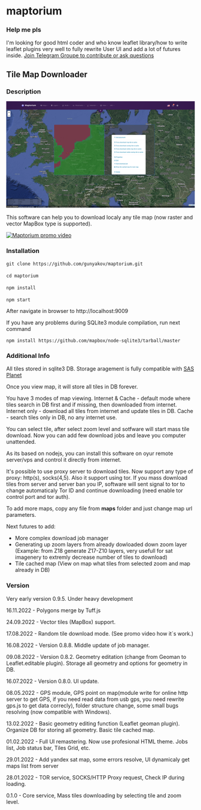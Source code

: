 # maptorium

### Help me pls

I'm looking for good html coder and who know leaflet library/how to write leaflet plugins very well to fully rewrite User UI and add a lot of futures inside. [Join Telegram Groupe to contribute or ask questions](https://t.me/maptorium)

## Tile Map Downloader

### Description

![Main UI](/main.png)

This software can help you to download localy any tile map (now raster and vector MapBox type is supported).

[![Maptorium promo video](http://img.youtube.com/vi/cgqhKeX2Nk4/0.jpg)](https://youtu.be/cgqhKeX2Nk4)

### Installation

```
git clone https://github.com/gunyakov/maptorium.git

cd maptorium

npm install

npm start
```

After navigate in browser to http://localhost:9009

If you have any problems during SQLite3 module compilation, run next command

```
npm install https://github.com/mapbox/node-sqlite3/tarball/master
```

### Additional Info

All tiles stored in sqlite3 DB. Storage aragement is fully compatible with [SAS Planet](https://sasgis.org)

Once you view map, it will store all tiles in DB forever.

You have 3 modes of map viewing. Internet & Cache - default mode where tiles search in DB first and if missing, then downloaded from internet. Internet only - download all tiles from internet and update tiles in DB. Cache - search tiles only in DB, no any internet use.

You can select tile, after select zoom level and sotfware will start mass tile download. Now you can add few download jobs and leave you computer unattended.

As its based on nodejs, you can install this software on oyur remote server/vps and control it directly from internet.

It's possible to use proxy server to download tiles. Now support any type of proxy: http(s), socks(4,5). Also it support using tor. If you mass download tiles from server and server ban you IP, software will sent signal to tor to change automaticaly Tor ID and continue downloading (need enable tor control port and tor auth).

To add more maps, copy any file from **maps** folder and just change map url parameters.

Next futures to add:
- More complex download job manager
- Generating up zoom layers from already dowloaded down zoom layer (Example: from Z18 generate Z17-Z10 layers, very usefull for sat imagenery to extremly decrease number of tiles to download)
- Tile cached map (View on map what tiles from selected zoom and map already in DB)

### Version

Very early version 0.9.5. Under heavy development

16.11.2022 - Polygons merge by Tuff.js

24.09.2022 - Vector tiles (MapBox) support.

17.08.2022 - Random tile download mode. (See promo video how it`s work.)

16.08.2022 - Version 0.8.8. Middle update of job manager.

09.08.2022 - Version 0.8.2. Geometry editation (change from Geoman to Leaflet.editable plugin). Storage all geometry and options for geometry in DB.

16.07.2022 - Version 0.8.0. UI update.

08.05.2022 - GPS module, GPS point on map(module write for online http server to get GPS, if you need read data from usb gps, you need rewrite gps.js to get data correcly), folder structure change, some small bugs resolving (now compatible with Windows).

13.02.2022 - Basic geometry editing function (Leaflet geoman plugin). Organize DB for storing all geometry. Basic tile cached map.

01.02.2022 - Full UI remastering. Now use profesional HTML theme. Jobs list, Job status bar, Tiles Grid, etc.

29.01.2022 - Add yandex sat map, some errors resolve, UI dynamicaly get maps list from server

28.01.2022 - TOR service, SOCKS/HTTP Proxy request, Check IP during loading.

0.1.0 - Core service, Mass tiles downloading by selecting tile and zoom level.
